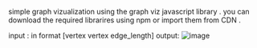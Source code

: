 simple graph vizualization using the graph viz javascript library . you can download the required librarires using npm or import them from CDN .

input : in format [vertex vertex edge_length]
output: ![image](https://github.com/user-attachments/assets/d5b27483-ebb7-4556-a963-fd1dfb3ce398)

